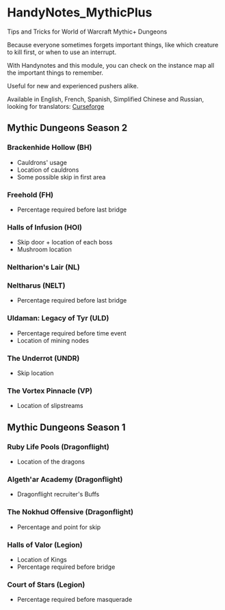# HandyNotes_MythicPlus

Tips and Tricks for World of Warcraft Mythic+ Dungeons

Because everyone sometimes forgets important things, like which creature to kill first, or when to use an interrupt.

With Handynotes and this module, you can check on the instance map all the important things to remember.

Useful for new and experienced pushers alike.

Available in English, French, Spanish, Simplified Chinese and Russian, looking for translators: [Curseforge](https://legacy.curseforge.com/wow/addons/handynotes_mythicplus/localization)

## Mythic Dungeons Season 2

### Brackenhide Hollow (BH)
- Cauldrons' usage
- Location of cauldrons
- Some possible skip in first area
### Freehold (FH)
- Percentage required before last bridge
### Halls of Infusion (HOI)
- Skip door + location of each boss
- Mushroom location
### Neltharion's Lair (NL)
### Neltharus (NELT)
- Percentage required before last bridge
### Uldaman: Legacy of Tyr (ULD)
- Percentage required before time event
- Location of mining nodes
### The Underrot (UNDR)
- Skip location
### The Vortex Pinnacle (VP)
- Location of slipstreams

## Mythic Dungeons Season 1

### Ruby Life Pools (Dragonflight)
- Location of the dragons

### Algeth'ar Academy (Dragonflight)
- Dragonflight recruiter's Buffs

### The Nokhud Offensive (Dragonflight)
- Percentage and point for skip 

### Halls of Valor (Legion)
- Location of Kings
- Percentage required before bridge

### Court of Stars (Legion)
- Percentage required before masquerade

